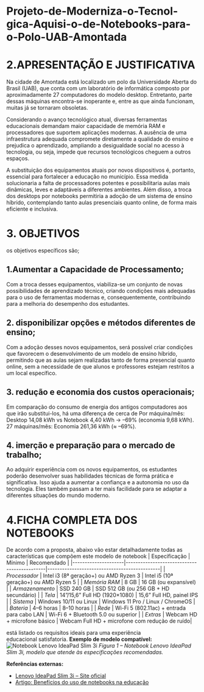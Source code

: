 # Projeto-de-Moderniza-o-Tecnol-gica-Aquisi-o-de-Notebooks-para-o-Polo-UAB-Amontada
# 2.APRESENTAÇÃO E JUSTIFICATIVA
Na cidade de Amontada está localizado um polo da Universidade Aberta do Brasil (UAB), que conta com um laboratório de informática composto por aproximadamente 27 computadores do modelo desktop. Entretanto, parte dessas máquinas encontra-se inoperante e, entre as que ainda funcionam, muitas já se tornaram obsoletas.

Considerando o avanço tecnológico atual, diversas ferramentas educacionais demandam maior capacidade de memória RAM e processadores que suportem aplicações modernas. A ausência de uma infraestrutura adequada compromete diretamente a qualidade do ensino e prejudica o aprendizado, ampliando a desigualdade social no acesso à tecnologia, ou seja, impede que recursos tecnológicos cheguem a outros espaços.

A substituição dos equipamentos atuais por novos dispositivos é, portanto, essencial para fortalecer a educação no município. Essa medida solucionaria a falta de processadores potentes e possibilitaria aulas mais dinâmicas, leves e adaptáveis a diferentes ambientes. Além disso, a troca dos desktops por notebooks permitiria a adoção de um sistema de ensino híbrido, contemplando tanto aulas presenciais quanto online, de forma mais eficiente e inclusiva.
# 3. OBJETIVOS
os objetivos específicos são;
## 1.Aumentar a Capacidade de Processamento;
Com a troca desses equipamentos, viabiliza-se um conjunto de novas possibilidades de aprendizado técnico, criando condições mais adequadas para o uso de ferramentas modernas e, consequentemente, contribuindo para a melhoria do desempenho dos estudantes.
## 2. disponibilizar opções e métodos diferentes de ensino;
Com a adoção desses novos equipamentos, será possível criar condições que favorecem o desenvolvimento de um modelo de ensino híbrido, permitindo que as aulas sejam realizadas tanto de forma presencial quanto online, sem a necessidade de que alunos e professores estejam restritos a um local específico.
## 3. redução e economia dos custos operacionais;
Em comparação do consumo de energia dos antigos computadores aos que irão substitui-los, há uma diferença de cerca de Por máquina/mês: Desktop 14,08 kWh vs Notebook 4,40 kWh → –69% (economia 9,68 kWh). 27 máquinas/mês: Economia 261,36 kWh (≈ –69%). 
## 4. imerção e preparação para o mercado de trabalho;
Ao adquirir experiência com os novos equipamentos, os estudantes poderão desenvolver suas habilidades técnicas de forma prática e significativa.
Isso ajuda a aumentar a confiança e a autonomia no uso da tecnologia.
Eles também passam a ter mais facilidade para se adaptar a diferentes situações do mundo moderno.
# 4.FICHA COMPLETA DOS NOTEBOOKS
De acordo com a proposta, abaixo vão estar detalhadamente todas as características que compõem este modelo de notebook
| Especificação       | Mínimo                                      | Recomendado         |
|---------------------|---------------------------------------------|----------------------------------------------|
| *Processador*     | Intel i3 (8ª geração+) ou AMD Ryzen 3       | Intel i5 (10ª geração+) ou AMD Ryzen 5       |
| *Memória RAM*     | 8 GB                                        | 16 GB (ou expansível)                        |
| *Armazenamento*   | SSD 240 GB                                  | SSD 512 GB (ou 256 GB + HD secundário)       |
| *Tela*            | 14”/15,6” Full HD (1920×1080)               | 15,6” Full HD, painel IPS                    |
| *Sistema*         | Windows 10/11 ou Linux                      | Windows 11 Pro / Linux / ChromeOS            |
| *Bateria*         | 4–6 horas                                   | 8–10 horas                                   |
| *Rede*            | Wi-Fi 5 (802.11ac) + entrada para cabo LAN  | Wi-Fi 6 + Bluetooth 5.0 ou superior          |
| *Extras*          | Webcam HD + microfone básico                | Webcam Full HD + microfone com redução de ruído|

está listado os requisítos ideais para uma experiência educacional satisfatoria.
**Exemplo de modelo compatível:**
![Notebook Lenovo IdeaPad Slim 3i](imagempng.png.png)
*Figura 1 – Notebook Lenovo IdeaPad Slim 3i, modelo que atende às especificações recomendadas.*

**Referências externas:**
- [Lenovo IdeaPad Slim 3i – Site oficial](https://www.lenovo.com/br/pt/p/laptops/ideapad/ideapad-slim-3i)  
- [Artigo: Benefícios do uso de notebooks na educação](https://www.educacao.sp.gov.br)  
